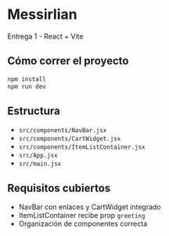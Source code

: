 # Messirlian

Entrega 1 - React + Vite

## Cómo correr el proyecto
```bash
npm install
npm run dev
```

## Estructura
- `src/components/NavBar.jsx`
- `src/components/CartWidget.jsx`
- `src/components/ItemListContainer.jsx`
- `src/App.jsx`
- `src/main.jsx`

## Requisitos cubiertos
- NavBar con enlaces y CartWidget integrado
- ItemListContainer recibe prop `greeting`
- Organización de componentes correcta

